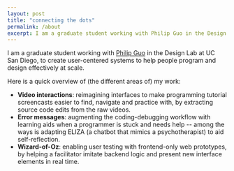 ```yaml
---
layout: post
title: "connecting the dots"
permalink: /about
excerpt: I am a graduate student working with Philip Guo in the Design Lab at UC San Diego, to create user-centered interventions to help people program effectively.
---
```


<!-- note: sync with excerpt -->
I am a graduate student working with [Philip Guo](http://pgbovine.net) in the Design Lab at UC San Diego, to create user-centered systems to help people program and design effectively at scale.

Here is a quick overview of (the different areas of) my work:
- **Video interactions**: reimagining interfaces to make programming tutorial screencasts easier to find, navigate and practice with, by extracting source code edits from the raw videos.
- **Error messages**: augmenting the coding-debugging workflow with learning aids when a programmer is stuck and needs help -- among the ways is adapting ELIZA (a chatbot that mimics a psychotherapist) to aid self-reflection.
- **Wizard-of-Oz**: enabling user testing with frontend-only web prototypes, by helping a facilitator imitate backend logic and present new interface elements in real time.
